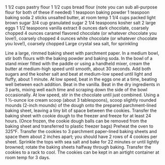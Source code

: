 1 1/2 cups pastry flour
1 1/2 cups bread flour (note you can sub all-purpose flour for both of these if needed)
1 teaspoon baking powder
1 teaspoon baking soda
2 sticks unsalted butter, at room temp
1 1/4 cups packed light brown sugar
3/4 cup granulated sugar
2 1/4 teaspoons kosher salt
2 large eggs
1 1/2 teaspoons vanilla extract
8 ounces dark chocolate, coarsely chopped
4 ounces caramel flavored chocolate (or whatever chocolate you love!), coarsely chopped
4 ounces white chocolate (or whatever chocolate you love!), coarsely chopped
Large crystal sea salt, for sprinkling


Line a large, rimmed baking sheet with parchment paper.
In a medium bowl, stir both flours with the baking powder and baking soda.
In the bowl of a stand mixer fitted with the paddle or using a handheld mixer, cream the butter at medium-high speed until smooth, about 30 seconds.
Add both sugars and the kosher salt and beat at medium-low speed until light and fluffy, about 1 minute. At low speed, beat in the eggs one at a time, beating well between each addition. Beat in the vanilla.
Beat in the dry ingredients in 3 parts, mixing well each time and scraping down the side of the bowl occasionally. At low speed, stir in the chocolate until just combined.
Using a 1 ½-ounce ice cream scoop (about 3 tablespoons), scoop slightly rounded mounds (2-inch mounds) of the dough onto the prepared parchment-lined baking sheet, leaving a tiny bit of space between the cookies.
Transfer the baking sheet with cookie dough to the freezer and freeze for at least 24 hours. (Once frozen, the cookie dough balls can be removed from the baking sheet and transferred to plastic freezer bags)
Preheat the oven to 325°F. Transfer the cookies to 3 parchment paper-lined baking sheets and space them about 2 inches apart; you should have 2 rows of 4 cookies per sheet. Sprinkle the tops with sea salt and bake for 22 minutes or until lightly browned; rotate the baking sheets halfway through baking. Transfer the cookies to a rack to cool. The cookies can be kept in an airtight container at room temp for 3 days.